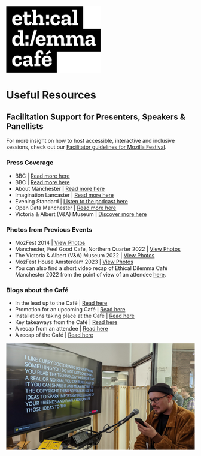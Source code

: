 <img src="/assets/EDC-logo-flat.png" alt="The Ethical Dilemma Cafe header logo" width="50%" height="auto">

# Useful Resources

## Facilitation Support for Presenters, Speakers & Panellists
For more insight on how to host accessible, interactive and inclusive sessions, check out our [Facilitator guidelines for Mozilla Festival](https://www.mozillafestival.org/resources/facilitator-guide/).

### Press Coverage
* BBC | [Read more here](https://www.bbc.co.uk/rd/blog/2014-10-mozilla-festival-2014)
* BBC | [Read more here](https://www.bbc.co.uk/rd/blog/2015-03-walls-have-eyes-at-the-design-museum)
* About Manchester | [Read more here](https://aboutmanchester.co.uk/people-in-manchester-can-get-free-coffee-this-week-in-exchange-for-personal-info/)
* Imagination Lancaster | [Read more here](https://imagination.lancaster.ac.uk/update/taking-your-research-on-the-road/)
* Evening Standard | [Listen to the podcast here](https://play.acast.com/s/tech-science-daily/elon-musk-urged-to-clean-up-twitter)
* Open Data Manchester | [Read more here](https://www.opendatamanchester.org.uk/ethical-dilemma-cafe-2022/)
* Victoria & Albert (V&A) Museum | [Discover more here](https://www.vam.ac.uk/event/VgB76ELyK4/ethical-dilemma)

### Photos from Previous Events
* MozFest 2014 | [View Photos](https://www.flickr.com/photos/mozfest/albums/72177720316484245/)
* Manchester, Feel Good Cafe, Northern Quarter 2022 | [View Photos](https://www.flickr.com/photos/mozfest/albums/72177720316486527/)
* The Victoria & Albert (V&A) Museum 2022 | [View Photos](https://www.flickr.com/photos/mozfest/albums/72177720316491526/)
* MozFest House Amsterdam 2023 | [View Photos](https://www.flickr.com/photos/mozfest/albums/72177720316486662)
* You can also find a short video recap of Ethical Dilemma Café Manchester 2022 from the point of view of an attendee [here](https://www.youtube.com/watch?v=CQrgcL6jHw0).

### Blogs about the Café
* In the lead up to the Café | [Read here](https://foundation.mozilla.org/blog/ethical-dilemma-Café-in-manchester-2022/)
* Promotion for an upcoming Café | [Read here](https://foundation.mozilla.org/blog/the-ethical-dilemma-cafe-uses-coffee-to-scrutinize-data-privacy/)
* Installations taking place at the Café | [Read here](https://foundation.mozilla.org/blog/ethical-dilemma-Café-at-mozfest-house/)
* Key takeaways from the Café | [Read here](https://foundation.mozilla.org/blog/ethical-dilemmna-Café-2022/)
* A recap from an attendee | [Read here](https://foundation.mozilla.org/blog/ethical-dilemma-Café-kicks-off-community-ethics-in-tech-project/)
* A recap of the Café | [Read here](https://cubicgarden.com/2022/05/08/mozilla-bbc-ethical-dilemma-Café-manchester/)

![Ethical Dilemma Café, The Victoria & Albert (V&A) Museum London 2022](images/EDC-image10.jpg)
